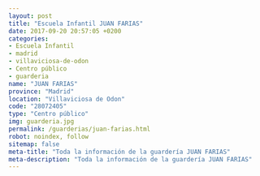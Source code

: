 ```yaml
---
layout: post
title: "Escuela Infantil JUAN FARIAS"
date: 2017-09-20 20:57:05 +0200
categories:
- Escuela Infantil
- madrid
- villaviciosa-de-odon
- Centro público
- guarderia
name: "JUAN FARIAS"
province: "Madrid"
location: "Villaviciosa de Odon"
code: "28072405"
type: "Centro público"
img: guarderia.jpg
permalink: /guarderias/juan-farias.html
robot: noindex, follow
sitemap: false
meta-title: "Toda la información de la guardería JUAN FARIAS"
meta-description: "Toda la información de la guardería JUAN FARIAS"
---
```

